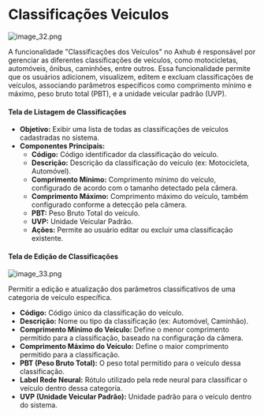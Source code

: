 # Classificações Veiculos

![image_32.png](image_32.png)

A funcionalidade "Classificações dos Veículos" no Axhub é responsável por gerenciar as diferentes classificações de veículos, como motocicletas, automóveis, ônibus, caminhões, entre outros. Essa funcionalidade permite que os usuários adicionem, visualizem, editem e excluam classificações de veículos, associando parâmetros específicos como comprimento mínimo e máximo, peso bruto total (PBT), e a unidade veicular padrão (UVP).

#### Tela de Listagem de Classificações
- **Objetivo:** Exibir uma lista de todas as classificações de veículos cadastradas no sistema.
- **Componentes Principais:**
    - **Código:** Código identificador da classificação do veículo.
    - **Descrição:** Descrição da classificação do veículo (ex: Motocicleta, Automóvel).
    - **Comprimento Mínimo:** Comprimento mínimo do veículo, configurado de acordo com o tamanho detectado pela câmera.
    - **Comprimento Máximo:** Comprimento máximo do veículo, também configurado conforme a detecção pela câmera.
    - **PBT:** Peso Bruto Total do veículo.
    - **UVP:** Unidade Veicular Padrão.
    - **Ações:** Permite ao usuário editar ou excluir uma classificação existente.

#### Tela de Edição de Classificações
![image_33.png](image_33.png)

Permitir a edição e atualização dos parâmetros classificativos de uma categoria de veículo específica.

- **Código:** Código único da classificação do veículo.
- **Descrição:** Nome ou tipo da classificação (ex: Automóvel, Caminhão).
- **Comprimento Mínimo do Veículo:** Define o menor comprimento permitido para a classificação, baseado na configuração da câmera.
- **Comprimento Máximo do Veículo:** Define o maior comprimento permitido para a classificação.
- **PBT (Peso Bruto Total):** O peso total permitido para o veículo dessa classificação.
- **Label Rede Neural:** Rótulo utilizado pela rede neural para classificar o veículo dentro dessa categoria.
- **UVP (Unidade Veicular Padrão):** Unidade padrão para o veículo dentro do sistema.


